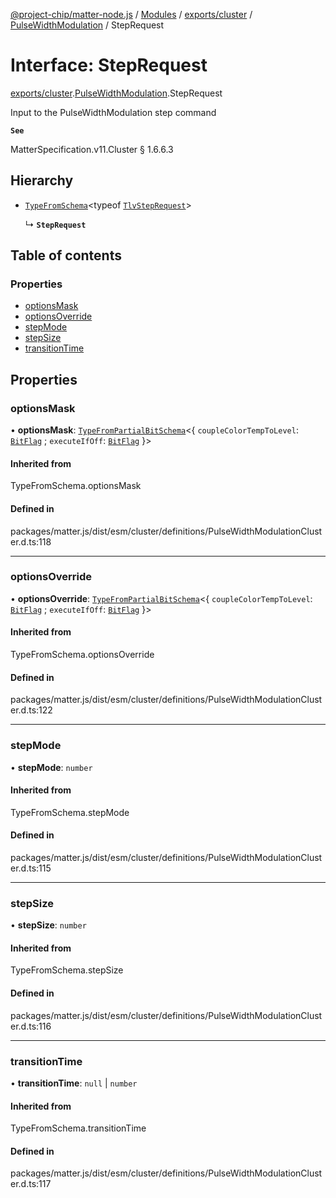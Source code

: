 [@project-chip/matter-node.js](../README.md) / [Modules](../modules.md) / [exports/cluster](../modules/exports_cluster.md) / [PulseWidthModulation](../modules/exports_cluster.PulseWidthModulation.md) / StepRequest

# Interface: StepRequest

[exports/cluster](../modules/exports_cluster.md).[PulseWidthModulation](../modules/exports_cluster.PulseWidthModulation.md).StepRequest

Input to the PulseWidthModulation step command

**`See`**

MatterSpecification.v11.Cluster § 1.6.6.3

## Hierarchy

- [`TypeFromSchema`](../modules/exports_tlv.md#typefromschema)\<typeof [`TlvStepRequest`](../modules/exports_cluster.PulseWidthModulation.md#tlvsteprequest)\>

  ↳ **`StepRequest`**

## Table of contents

### Properties

- [optionsMask](exports_cluster.PulseWidthModulation.StepRequest.md#optionsmask)
- [optionsOverride](exports_cluster.PulseWidthModulation.StepRequest.md#optionsoverride)
- [stepMode](exports_cluster.PulseWidthModulation.StepRequest.md#stepmode)
- [stepSize](exports_cluster.PulseWidthModulation.StepRequest.md#stepsize)
- [transitionTime](exports_cluster.PulseWidthModulation.StepRequest.md#transitiontime)

## Properties

### optionsMask

• **optionsMask**: [`TypeFromPartialBitSchema`](../modules/exports_schema.md#typefrompartialbitschema)\<\{ `coupleColorTempToLevel`: [`BitFlag`](../modules/exports_schema.md#bitflag) ; `executeIfOff`: [`BitFlag`](../modules/exports_schema.md#bitflag)  }\>

#### Inherited from

TypeFromSchema.optionsMask

#### Defined in

packages/matter.js/dist/esm/cluster/definitions/PulseWidthModulationCluster.d.ts:118

___

### optionsOverride

• **optionsOverride**: [`TypeFromPartialBitSchema`](../modules/exports_schema.md#typefrompartialbitschema)\<\{ `coupleColorTempToLevel`: [`BitFlag`](../modules/exports_schema.md#bitflag) ; `executeIfOff`: [`BitFlag`](../modules/exports_schema.md#bitflag)  }\>

#### Inherited from

TypeFromSchema.optionsOverride

#### Defined in

packages/matter.js/dist/esm/cluster/definitions/PulseWidthModulationCluster.d.ts:122

___

### stepMode

• **stepMode**: `number`

#### Inherited from

TypeFromSchema.stepMode

#### Defined in

packages/matter.js/dist/esm/cluster/definitions/PulseWidthModulationCluster.d.ts:115

___

### stepSize

• **stepSize**: `number`

#### Inherited from

TypeFromSchema.stepSize

#### Defined in

packages/matter.js/dist/esm/cluster/definitions/PulseWidthModulationCluster.d.ts:116

___

### transitionTime

• **transitionTime**: ``null`` \| `number`

#### Inherited from

TypeFromSchema.transitionTime

#### Defined in

packages/matter.js/dist/esm/cluster/definitions/PulseWidthModulationCluster.d.ts:117
